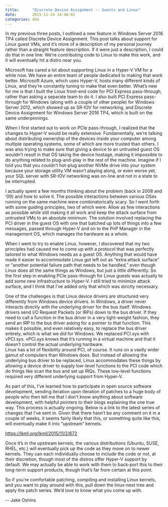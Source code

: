 ```yaml
---
title:      "Discrete Device Assignment -- Guests and Linux"
date:       2015-11-24 14:46:02
categories: dda
---
```

In my previous three posts, I outlined a new feature in Windows Server 2016 TP4 called Discrete Device Assignment. This post talks about support for Linux guest VMs, and it’s more of a description of my personal journey rather than a straight feature description. If it were just a description, I could do that in one line: We’re contributing code to Linux to make this work, and it will eventually hit a distro near you.

Microsoft has cared a lot about supporting Linux in a Hyper-V VM for a while now. We have an entire team of people dedicated to making that work better. Microsoft Azure, which uses Hyper-V, hosts many different kinds of Linux, and they’re constantly tuning to make that even better. What’s new for me is that I built the Linux front-end code for PCI Express pass-through, rather than asking a separate team to do it. I also built PCI Express pass-through for Windows (along with a couple of other people) for Windows Server 2012, which showed up as SR-IOV for networking, and Discrete Device Assignment for Windows Server 2016 TP4, which is built on the same underpinnings.

When I first started out to work on PCIe pass-through, I realized that the changes to Hyper-V would be really extensive. Fundamentally, we’re talking about distributing ownership of the devices inside your computer among multiple operating systems, some of which are more trusted than others. I was also trying to make sure that giving a device to an untrusted guest OS wouldn’t result in that OS taking the device hostage, making it impossible to do anything related to plug-and-play in the rest of the machine. Imagine if I told you that you couldn’t hot-plug another NVMe drive into your system because your storage utility VM wasn’t playing along, or even worse yet, your SQL server with SR-IOV networking was on-line and not in a state to be interrupted.

I actually spent a few months thinking about the problem (back in 2008 and ‘09) and how to solve it. The possible interactions between various OSes running on the same machine were combinatorically scary. So I went forth with some guiding principles, two of which were: Allow as few interactions as possible while still making it all work and keep the attack surface from untrusted VMs to an absolute minimum. The solution involved replacing the PCI driver in the guest OS with one that batched up lots of things into a few messages, passed through Hyper-V and on to the PnP Manager in the management OS, which manages the hardware as a whole.

When I went to try to enable Linux, however, I discovered that my two principles had caused me to come up with a protocol that was perfectly tailored to what Windows needs as a guest OS. Anything that would have made it easier to accommodate Linux got left out as “extra attack surface” or “another potential failure path that needs to be handled,” even though Linux does all the same things as Windows, but just a little differently. So the first step in enabling PCIe pass-through for Linux guests was actually to add some new infrastructure to Hyper-V. I still tried to minimize attack surface, and I think that I’ve added only that which was strictly necessary.

One of the challenges is that Linux device drivers are structured very differently from Windows device drivers. In Windows, a driver never interacts directly with the underlying driver for the bus itself. Windows drivers send I/O Request Packets (or IRPs) down to the bus driver. If they need to call a function in the bus driver in a very light-weight fashion, they send an IRP to the bus driver asking for a pointer to that function. This makes it possible, and even relatively easy, to replace the bus driver entirely, which is what we did for Windows. We replaced PCI.sys with vPCI.sys. vPCI.sys knows that it’s running in a virtual machine and that it doesn’t control the actual underlying hardware.  
Linux has a lot of flexibility around PCI, of course. It runs on a vastly wider gamut of computers than Windows does. But instead of allowing the underlying bus driver to be replaced, Linux accommodates these things by allowing a device driver to supply low-level functions to the PCI code which do things like scan the bus and set up IRQs. These low-level functions required very different underlying support from Hyper-V.

As part of this, I’ve learned how to participate in open source software development, sending iteration upon iteration of patches to a huge body of people who then tell me that I don’t know anything about software development, with helpful pointers to their blogs explaining the one true way. This process is actually ongoing. Below is a link to the latest series of changes that I’ve sent in. Given that there hasn’t be any comment on it in a couple of weeks, it seems fairly likely that this, or something quite like this, will eventually make it into “upstream” kernels.

<https://lkml.org/lkml/2015/11/2/672>

Once it’s in the upstream kernels, the various distributions (Ubuntu, SUSE, RHEL, etc.) will eventually pick up the code as they move on to newer kernels. They can each individually choose to include the code or not, at their discretion, though most of the distros offer Hyper-V support by default. We may actually be able to work with them to back-port this to their long-term support products, though that’s far from certain at this point.

So if you’re comfortable patching, compiling and installing Linux kernels, and you want to play around with this, pull down the linux-next tree and apply the patch series. We’d love to know what you come up with.

\-- Jake Oshins
